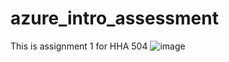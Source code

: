 # azure_intro_assessment
This is assignment 1 for HHA 504 
![image](https://github.com/Alyssasorensen/azure_intro_assessment/assets/123602795/75539474-2525-4047-94d6-30e7548e06f3)